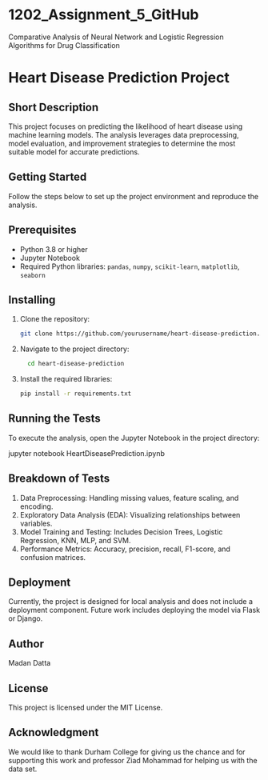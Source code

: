 # 1202_Assignment_5_GitHub
Comparative Analysis of Neural Network and Logistic Regression Algorithms for Drug Classification

# Heart Disease Prediction Project

## Short Description
This project focuses on predicting the likelihood of heart disease using machine learning models. The analysis leverages data preprocessing, model evaluation, and improvement strategies to determine the most suitable model for accurate predictions.

## Getting Started
Follow the steps below to set up the project environment and reproduce the analysis.

## Prerequisites
- Python 3.8 or higher
- Jupyter Notebook
- Required Python libraries: `pandas`, `numpy`, `scikit-learn`, `matplotlib`, `seaborn`

## Installing

1. Clone the repository:
   ```bash
   git clone https://github.com/yourusername/heart-disease-prediction.git

2. Navigate to the project directory:
   ```bash
     cd heart-disease-prediction

3. Install the required libraries:
   ```bash
   pip install -r requirements.txt

## Running the Tests

To execute the analysis, open the Jupyter Notebook in the project directory:

jupyter notebook HeartDiseasePrediction.ipynb

## Breakdown of Tests

1. Data Preprocessing: Handling missing values, feature scaling, and encoding.
2. Exploratory Data Analysis (EDA): Visualizing relationships between variables.
3. Model Training and Testing: Includes Decision Trees, Logistic Regression, KNN, MLP, and SVM.
4. Performance Metrics: Accuracy, precision, recall, F1-score, and confusion matrices.

## Deployment

Currently, the project is designed for local analysis and does not include a deployment component. Future work includes deploying the model via Flask or Django.

## Author

Madan Datta

## License

This project is licensed under the MIT License.

## Acknowledgment

We would like to thank Durham College for giving us the chance and for supporting this work and professor Ziad Mohammad for helping us with the data set.


